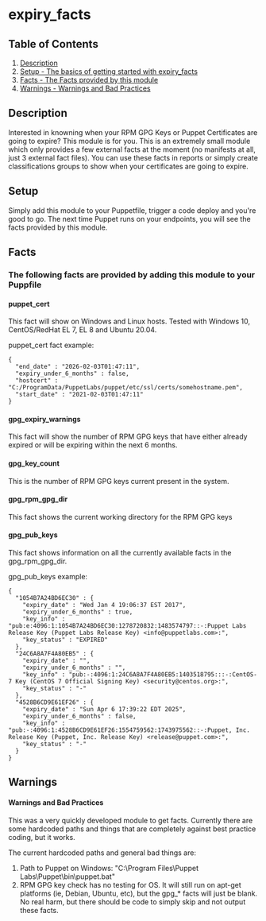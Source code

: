 # expiry_facts

## Table of Contents

1. [Description](#description)
1. [Setup - The basics of getting started with expiry_facts](#setup)
1. [Facts - The Facts provided by this module](#Facts)
1. [Warnings - Warnings and Bad Practices](#Warnings)

## Description

Interested in knowning when your RPM GPG Keys or Puppet Certificates are going to expire? This module is for you.
This is an extremely small module which only provides a few external facts at the moment (no manifests at all, just 3 external fact files).
You can use these facts in reports or simply create classifications groups to show when your certificates are going to expire.

## Setup

Simply add this module to your Puppetfile, trigger a code deploy and you're good to go.
The next time Puppet runs on your endpoints, you will see the facts provided by this module.

## Facts

### The following facts are provided by adding this module to your Puppfile

#### puppet_cert

This fact will show on Windows and Linux hosts.
Tested with Windows 10, CentOS/RedHat EL 7, EL 8 and Ubuntu 20.04.

puppet_cert fact example:

```
{
  "end_date" : "2026-02-03T01:47:11",
  "expiry_under_6_months" : false,
  "hostcert" : "C:/ProgramData/PuppetLabs/puppet/etc/ssl/certs/somehostname.pem",
  "start_date" : "2021-02-03T01:47:11"
}
```

#### gpg_expiry_warnings

This fact will show the number of RPM GPG keys that have either already expired or will be expiring within the next 6 months.

#### gpg_key_count

This is the number of RPM GPG keys current present in the system.

#### gpg_rpm_gpg_dir

This fact shows the current working directory for the RPM GPG keys

#### gpg_pub_keys

This fact shows information on all the currently available facts in the gpg_rpm_gpg_dir.

gpg_pub_keys example:

```
{
  "1054B7A24BD6EC30" : {
    "expiry_date" : "Wed Jan 4 19:06:37 EST 2017",
    "expiry_under_6_months" : true,
    "key_info" : "pub:e:4096:1:1054B7A24BD6EC30:1278720832:1483574797::-:Puppet Labs Release Key (Puppet Labs Release Key) <info@puppetlabs.com>:",
    "key_status" : "EXPIRED"
  },
  "24C6A8A7F4A80EB5" : {
    "expiry_date" : "",
    "expiry_under_6_months" : "",
    "key_info" : "pub:-:4096:1:24C6A8A7F4A80EB5:1403518795:::-:CentOS-7 Key (CentOS 7 Official Signing Key) <security@centos.org>:",
    "key_status" : "-"
  },
  "4528B6CD9E61EF26" : {
    "expiry_date" : "Sun Apr 6 17:39:22 EDT 2025",
    "expiry_under_6_months" : false,
    "key_info" : "pub:-:4096:1:4528B6CD9E61EF26:1554759562:1743975562::-:Puppet, Inc. Release Key (Puppet, Inc. Release Key) <release@puppet.com>:",
    "key_status" : "-"
  }
}
```

## Warnings

#### Warnings and Bad Practices

This was a very quickly developed module to get facts. Currently there are some hardcoded paths and things that are completely against best practice coding, but it works.

The current hardcoded paths and general bad things are:

1. Path to Puppet on Windows: "C:\Program Files\Puppet Labs\Puppet\bin\puppet.bat"
1. RPM GPG key check has no testing for OS. It will still run on apt-get platforms (ie, Debian, Ubuntu, etc), but the gpg\_\* facts will just be blank. No real harm, but there should be code to simply skip and not output these facts.
